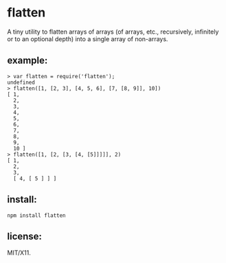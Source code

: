flatten
=======

A tiny utility to flatten arrays of arrays (of arrays, etc., recursively, infinitely or to an optional depth) into a single array of non-arrays.

example:
--------

    > var flatten = require('flatten');
    undefined
    > flatten([1, [2, 3], [4, 5, 6], [7, [8, 9]], 10])
    [ 1,
      2,
      3,
      4,
      5,
      6,
      7,
      8,
      9,
      10 ]
    > flatten([1, [2, [3, [4, [5]]]]], 2)
    [ 1,
      2,
      3,
      [ 4, [ 5 ] ] ]

install:
--------

    npm install flatten

license:
--------

MIT/X11.
